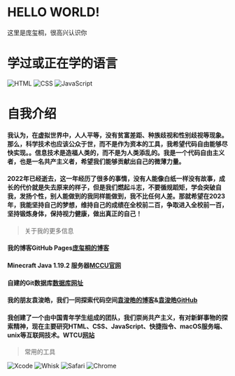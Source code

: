 # HELLO WORLD!

这里是庞玺桐，很高兴认识你

# 学过或正在学的语言

![HTML](https://img.shields.io/badge/-html-blue?style=for-the-badge&logo=html&logoColor=white)
![CSS](https://img.shields.io/badge/-css-blue?style=for-the-badge&logo=css&logoColor=white)
![JavaScript](https://img.shields.io/badge/-javascript-blue?style=for-the-badge&logo=javascript&logoColor=white)

# 自我介绍
#### 我认为，在虚拟世界中，人人平等，没有贫富差距、种族歧视和性别歧视等现象。那么，科学技术也应该公众于世，而不是作为资本的工具，我希望代码自由能够尽快实现。。信息技术是造福人类的，而不是为人类添乱的。我是一个代码自由主义者，也是一名共产主义者，希望我们能够贡献出自己的微薄力量。 

#### 2022年已经逝去，这一年经历了很多的事情，没有人能像白纸一样没有故事，成长的代价就是失去原来的样子，但是我们燃起斗志，不要循规蹈矩，学会突破自我，发扬个性，别人能做到的我同样能做到，我不比任何人差。那就希望在2023年，我能坚持自己的梦想，维持自己的成绩在全校前二百，争取进入全校前一百，坚持锻炼身体，保持视力健康，做出真正的自己！

> 关于我的更多信息
#### 我的博客GitHub Pages[庞玺桐的博客](https://pangxitong.github.io)
#### Minecraft Java 1.19.2 服务器[MCCU官网](https://pangxitong.github.io/mccu)
#### 自建的Git数据库[数据库网址](http://341qwc20wv96.ngrok.xiaomiqiu123.top/)
#### 我的朋友袁浚皓，我们一同探索代码空间[袁浚皓的博客](https://steveandkrepa.github.io/)&[袁浚皓GitHub](https://github.com/steveandkrepa)
#### 我创建了一个由中国青年学生组成的团队，我们崇尚共产主义，有对新鲜事物的探索精神，现在主要研究HTML、CSS、JavaScript、快捷指令、macOS服务端、unix等互联网技术。WTCU[网站](https://wtcu.github.io/)

> 常用的工具

![Xcode](https://media.macosicons.com/parse/files/macOSicons/5510ba65cb8e2eba24e55cc2a6d5f4c9_Xcode.png)
![Whisk](https://media.macosicons.com/parse/files/macOSicons/c7bc22aa1b81648cd44ec8813dafde38_low_res_Whisk.png)
![Safari](https://media.macosicons.com/parse/files/macOSicons/b168b3e06e09547514e2de2702cf7d2f_low_res_safari.png)
![Chrome](https://media.macosicons.com/parse/files/macOSicons/c316b24d9eee7497caee4458e7c36531_low_res_Chrome.png)


<!---
PangXitong/PangXitong is a ✨ special ✨ repository because its `README.md` (this file) appears on your GitHub profile.
You can click the Preview link to take a look at your changes.
--->
